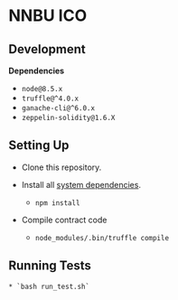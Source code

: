 # NNBU ICO

## Development

**Dependencies**

* `node@8.5.x`
* `truffle@^4.0.x`
* `ganache-cli@^6.0.x`
* `zeppelin-solidity@1.6.X`

## Setting Up

* Clone this repository.

* Install all [system dependencies](#development).

  * `npm install`

* Compile contract code

  * `node_modules/.bin/truffle compile`

## Running Tests

    * `bash run_test.sh`
